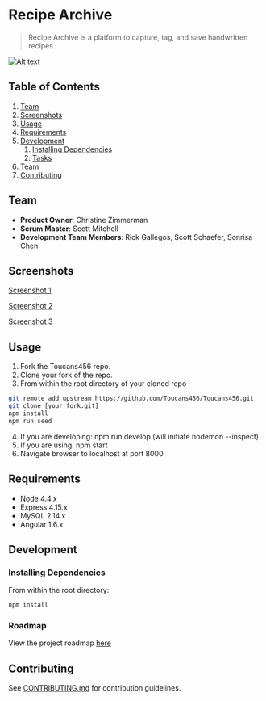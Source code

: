 # Recipe Archive

> Recipe Archive is a platform to capture, tag, and save handwritten recipes

![Alt text](https://s3.amazonaws.com/poly-screenshots.angel.co/Project/89/610189/bc9eaab7d0d0334fd61f391362f18df5-original.png)

## Table of Contents

1. [Team](#team)
1. [Screenshots](#screenshots)
1. [Usage](#usage)
1. [Requirements](#requirements)
1. [Development](#development)
    1. [Installing Dependencies](#installing-dependencies)
    1. [Tasks](#tasks)
1. [Team](#team)
1. [Contributing](#contributing)


## Team

  - __Product Owner__: Christine Zimmerman
  - __Scrum Master__: Scott Mitchell
  - __Development Team Members__: Rick Gallegos, Scott Schaefer, Sonrisa Chen

## Screenshots

[Screenshot 1](https://s3.amazonaws.com/poly-screenshots.angel.co/Project/89/610189/3bdb73b7690333e3db253a1d44bcb753-original.png)

[Screenshot 2](https://s3.amazonaws.com/poly-screenshots.angel.co/Project/89/610189/b2e4d7b4b9c585503fa98a2886495069-original.png)

[Screenshot 3](https://s3.amazonaws.com/poly-screenshots.angel.co/Project/89/610189/29112dbd5a2c78d95718cc9918024422-original.png)

## Usage

1. Fork the Toucans456 repo.
1. Clone your fork of the repo.
1. From within the root directory of your cloned repo
```sh
git remote add upstream https://github.com/Toucans456/Toucans456.git
git clone [your fork.git]
npm install
npm run seed
```
4. If you are developing: npm run develop (will initiate nodemon --inspect)
5. If you are using: npm start
6. Navigate browser to localhost at port 8000

## Requirements

- Node 4.4.x
- Express 4.15.x
- MySQL 2.14.x
- Angular 1.6.x


## Development

### Installing Dependencies

From within the root directory:

```sh
npm install
```

### Roadmap

View the project roadmap [here](https://github.com/Toucans456/Toucans456/issues)


## Contributing

See [CONTRIBUTING.md](CONTRIBUTING.md) for contribution guidelines.
